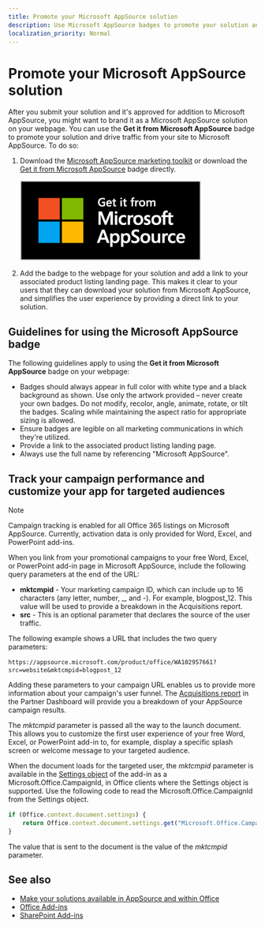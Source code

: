 ```yaml
---
title: Promote your Microsoft AppSource solution
description: Use Microsoft AppSource badges to promote your solution and drive traffic from your site to Microsoft AppSource.
localization_priority: Normal
---
```


# Promote your Microsoft AppSource solution

After you submit your solution and it's approved for addition to Microsoft AppSource, you might want to brand it as a Microsoft AppSource solution on your webpage. You can use the **Get it from Microsoft AppSource** badge to promote your solution and drive traffic from your site to Microsoft AppSource. To do so:

1. Download the [Microsoft AppSource marketing toolkit](https://aka.ms/marketplaceresourcesguide) or download the [Get it from Microsoft AppSource](https://assetsprod.microsoft.com/mpn/ms-appsource.png) badge directly.

    ![Screenshot of the Get it from Microsoft AppSource badge](images/MS_AppSource.png)

1. Add the badge to the webpage for your solution and add a link to your associated product listing landing page. This makes it clear to your users that they can download your solution from Microsoft AppSource, and simplifies the user experience by providing a direct link to your solution.

## Guidelines for using the Microsoft AppSource badge

The following guidelines apply to using the **Get it from Microsoft AppSource** badge on your webpage:

- Badges should always appear in full color with white type and a black background as shown. Use only the artwork provided – never create your own badges. Do not modify, recolor, angle, animate, rotate, or tilt the badges. Scaling while maintaining the aspect ratio for appropriate sizing is allowed.
- Ensure badges are legible on all marketing communications in which they're utilized.
- Provide a link to the associated product listing landing page.
- Always use the full name by referencing "Microsoft AppSource".

## Track your campaign performance and customize your app for targeted audiences

> [!NOTE]
> Campaign tracking is enabled for all Office 365 listings on Microsoft AppSource. Currently, activation data is only provided for Word, Excel, and PowerPoint add-ins.

When you link from your promotional campaigns to your free Word, Excel, or PowerPoint add-in page in Microsoft AppSource, include the following query parameters at the end of the URL:

- **mktcmpid** - Your marketing campaign ID, which can include up to 16 characters (any letter, number, \_, and -). For example, blogpost_12. This value will be used to provide a breakdown in the Acquisitions report.
- **src** - This is an optional parameter that declares the source of the user traffic.

The following example shows a URL that includes the two query parameters:

```
https://appsource.microsoft.com/product/office/WA102957661?src=website&mktcmpid=blogpost_12
```

Adding these parameters to your campaign URL enables us to provide more information about your campaign's user funnel. The [Acquisitions report](https://partner.microsoft.com/dashboard/analytics/office/acquisitions) in the Partner Dashboard will provide you a breakdown of your AppSource campaign results.

The  _mktcmpid_ parameter is passed all the way to the launch document. This allows you to customize the first user experience of your free Word, Excel, or PowerPoint add-in to, for example, display a specific splash screen or welcome message to your targeted audience.

When the document loads for the targeted user, the  _mktcmpid_ parameter is available in the [Settings object](/javascript/api/office/office.settings) of the add-in as a Microsoft.Office.CampaignId, in Office clients where the Settings object is supported. Use the following code to read the Microsoft.Office.CampaignId from the Settings object.

```js
if (Office.context.document.settings) {
    return Office.context.document.settings.get("Microsoft.Office.CampaignId");
}
```

The value that is sent to the document is the value of the  _mktcmpid_ parameter.

## See also

- [Make your solutions available in AppSource and within Office](submit-to-appsource-via-partner-center.md)
- [Office Add-ins](/office/dev/add-ins/overview/office-add-ins)  
- [SharePoint Add-ins](/sharepoint/dev/sp-add-ins/sharepoint-add-ins)